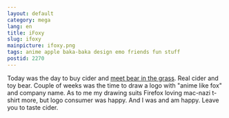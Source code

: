 ```yaml
---
layout: default
category: mega
lang: en
title: iFoxy
slug: ifoxy
mainpicture: ifoxy.png
tags: anime apple baka-baka design emo friends fun stuff 
postid: 2270
---
```



Today was the day to buy cider and <a href="http://twitter.com/genn_org/status/15199049987">meet bear in the grass</a>. Real cider and toy bear. Couple of weeks was the time to draw a logo with "anime like fox" and company name. As to me my drawing suits Firefox loving mac-nazi t-shirt more, but logo consumer was happy. And I was and am happy. Leave you to taste cider.